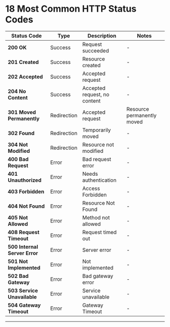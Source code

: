 # 18 Most Common HTTP Status Codes

| **Status Code** | **Type**    | **Description**         | **Notes**                |
|-----------------|-------------|-------------------------|--------------------------|
| **200 OK**      | Success     | Request succeeded        | -                        |
| **201 Created** | Success     | Resource created         | -                        |
| **202 Accepted**| Success     | Accepted request         | -                        |
| **204 No Content**| Success   | Accepted request, no content | -                    |
| **301 Moved Permanently** | Redirection | Accepted request | Resource permanently moved |
| **302 Found**   | Redirection | Temporarily moved        | -                        |
| **304 Not Modified** | Redirection | Resource not modified | -                      |
| **400 Bad Request** | Error    | Bad request error        | -                        |
| **401 Unauthorized** | Error  | Needs authentication     | -                        |
| **403 Forbidden** | Error     | Access Forbidden         | -                        |
| **404 Not Found** | Error     | Resource Not Found       | -                        |
| **405 Not Allowed** | Error   | Method not allowed       | -                        |
| **408 Request Timeout** | Error | Request timed out       | -                        |
| **500 Internal Server Error** | Error | Server error      | -                        |
| **501 Not Implemented** | Error | Not implemented         | -                        |
| **502 Bad Gateway** | Error   | Bad gateway error        | -                        |
| **503 Service Unavailable** | Error | Service unavailable | -                        |
| **504 Gateway Timeout** | Error | Gateway Timeout         | -                        |

---
